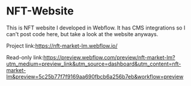 # NFT-Website

This is NFT website I developed in Webflow.
It has CMS integrations so I can't post code here, but take a look at the website anyways.

Project link:https://nft-market-lm.webflow.io/

Read-only link:https://preview.webflow.com/preview/nft-market-lm?utm_medium=preview_link&utm_source=dashboard&utm_content=nft-market-lm&preview=5c25b77f7f9169aa690fbcb6a256b7eb&workflow=preview
